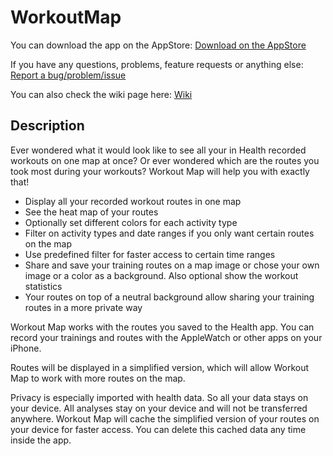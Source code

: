 # WorkoutMap

You can download the app on the AppStore:
[Download on the AppStore](https://itunes.apple.com/us/app/workoutmap/id1608785584)


If you have any questions, problems, feature requests or anything else:
[Report a bug/problem/issue](https://github.com/andre0707/WorkoutMap/issues)


You can also check the wiki page here: [Wiki](https://github.com/andre0707/WorkoutMap/wiki)


## Description

Ever wondered what it would look like to see all your in Health recorded workouts on one map at once?
Or ever wondered which are the routes you took most during your workouts?
Workout Map will help you with exactly that!

- Display all your recorded workout routes in one map
- See the heat map of your routes
- Optionally set different colors for each activity type
- Filter on activity types and date ranges if you only want certain routes on the map
- Use predefined filter for faster access to certain time ranges
- Share and save your training routes on a map image or chose your own image or a color as a background. Also optional show the workout statistics
- Your routes on top of a neutral background allow sharing your training routes in a more private way

Workout Map works with the routes you saved to the Health app.
You can record your trainings and routes with the AppleWatch or other apps on your iPhone.

Routes will be displayed in a simplified version, which will allow Workout Map to work with more routes on the map.


Privacy is especially imported with health data. So all your data stays on your device. All analyses stay on your device and will not be transferred anywhere.
Workout Map will cache the simplified version of your routes on your device for faster access. You can delete this cached data any time inside the app. 
